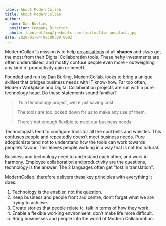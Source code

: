 ```yaml
---
label: About ModernCollab.
title: About ModernCollab.
author:
  name: Dan Burling
  position: Company Director
  photo: /content/img/jeshoots-com-fzoitus1diq-unsplash.jpg
date: 2020-01-04T00:00:00.000Z
---
```

ModernCollab.'s mission is to help [organisations](http://google.fr) of all **shapes** and *sizes* get the most from their Digital Collaboration tools. These hefty investments are often underutilised, and mostly confuse people even more - outweighing any kind of productivity gain or benefit.  

Founded and run by Dan Burling, ModernCollab. looks to bring a unique skillset that bridges business needs with IT know-how. Far too often, Modern Workplace and Digital Collaboration projects are run with a pure technology head. Do these statements sound familiar?

> It’s a technology project, we’re just saving cost.
>
> The tools are too locked down for us to make any use of them.
>
> There’s not enough flexible to meet our business needs.

Technologists tend to configure tools for all the cool bells and whistles. This confuses people and repeatedly doesn’t meet business needs. Pure adoptionists tend not to understand how the tools can work towards people’s favour. This leaves people working in a way that is not too natural.

Business and technology need to understand each other, and work in harmony. Employee collaboration and productivity are the questions, technology is the answer. The 2 languages often get "lost in translation".

ModernCollab. therefore delivers these key principles with everything it does.

1. Technology is the enabler, not the question.
2. Keep business and people front and centre, don’t forget what we are trying to achieve.
3. Create stories that people relate to, talk in terms of how they work.
4. Enable a flexible working environment, don’t make life more difficult.
5. Bring businesses and people into the world of Modern Collaboration.